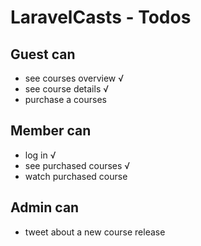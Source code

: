 # LaravelCasts - Todos

## Guest can 
* see courses overview √
* see course details √
* purchase a courses

## Member can
* log in √
* see purchased courses √
* watch purchased course

## Admin can
* tweet about a new course release
